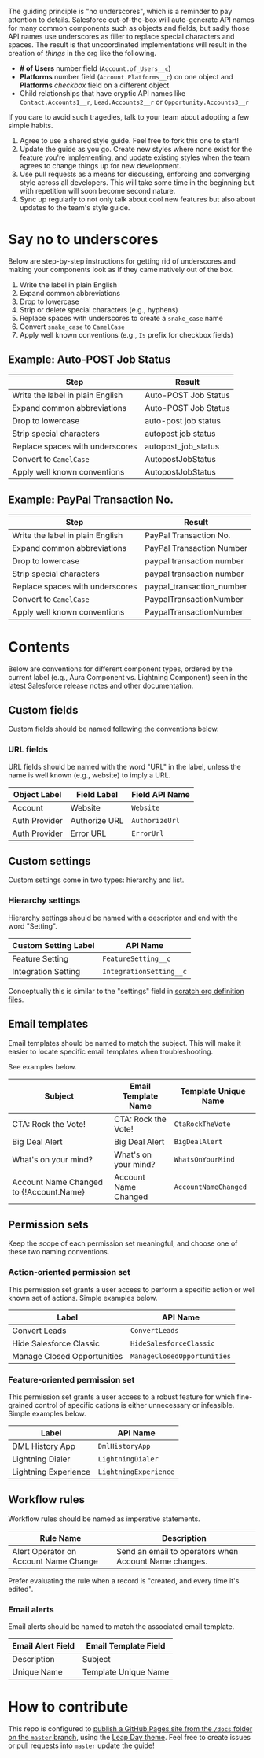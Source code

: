 The guiding principle is "no underscores", which is a reminder to pay attention
to details. Salesforce out-of-the-box will auto-generate API names for many
common components such as objects and fields, but sadly those API names use
underscores as filler to replace special characters and spaces. The result is
that uncoordinated implementations will result in the creation of _things_
in the org like the following.

* **# of Users** number field (`Account.of_Users__c`)
* **Platforms** number field (`Account.Platforms__c`) on one object and 
  **Platforms** _checkbox_ field on a different object
* Child relationships that have cryptic API names like `Contact.Accounts1__r`,
  `Lead.Accounts2__r` or `Opportunity.Accounts3__r`

If you care to avoid such tragedies, talk to your team about adopting
a few simple habits.

1. Agree to use a shared style guide. Feel free to fork this one to start!
2. Update the guide as you go. Create new styles where none exist
   for the feature you're implementing, and update existing styles when
   the team agrees to change things up for new development.
3. Use pull requests as a means for discussing, enforcing and converging
   style across all developers. This will take some time in the beginning
   but with repetition will soon become second nature.
4. Sync up regularly to not only talk about cool new features but also about
   updates to the team's style guide.

# Say no to underscores

Below are step-by-step instructions for getting rid of underscores and making
your components look as if they came natively out of the box.

1. Write the label in plain English
2. Expand common abbreviations
3. Drop to lowercase
4. Strip or delete special characters (e.g., hyphens)
5. Replace spaces with underscores to create a `snake_case` name
6. Convert `snake_case` to `CamelCase`
7. Apply well known conventions (e.g., `Is` prefix for checkbox fields)

## Example: Auto-POST Job Status

Step | Result
---- | ------
Write the label in plain English | Auto-POST Job Status
Expand common abbreviations | Auto-POST Job Status
Drop to lowercase | auto-post job status
Strip special characters | autopost job status
Replace spaces with underscores | autopost_job_status
Convert to `CamelCase` | AutopostJobStatus
Apply well known conventions | AutopostJobStatus

## Example: PayPal Transaction No.

Step | Result
---- | ------
Write the label in plain English | PayPal Transaction No.
Expand common abbreviations | PayPal Transaction Number
Drop to lowercase | paypal transaction number
Strip special characters | paypal transaction number
Replace spaces with underscores | paypal_transaction_number
Convert to `CamelCase` | PaypalTransactionNumber
Apply well known conventions | PaypalTransactionNumber

# Contents

Below are conventions for different component types, ordered by
the current label (e.g., Aura Component vs. Lightning Component)
seen in the latest Salesforce release notes and other documentation.

## Custom fields

Custom fields should be named following the conventions below.

### URL fields

URL fields should be named with the word "URL" in the label,
unless the name is well known (e.g., website) to imply a URL.

Object Label  | Field Label   | Field API Name
------------- | ------------- | --------------
Account       | Website       | `Website`
Auth Provider | Authorize URL | `AuthorizeUrl`
Auth Provider | Error URL     | `ErrorUrl`

## Custom settings

Custom settings come in two types: hierarchy and list.

### Hierarchy settings

Hierarchy settings should be named with a descriptor
and end with the word "Setting".

Custom Setting Label | API Name
-------------------- | -----------------------
Feature Setting      | `FeatureSetting__c`
Integration Setting  | `IntegrationSetting__c`

Conceptually this is similar to the "settings" field
in [scratch org definition files][3].

## Email templates

Email templates should be named to match the subject.
This will make it easier to locate specific email templates
when troubleshooting.

See examples below.

Subject | Email Template Name | Template Unique Name
------- | ------------------- | --------------------
CTA: Rock the Vote! | CTA: Rock the Vote! | `CtaRockTheVote`
Big Deal Alert | Big Deal Alert | `BigDealAlert`
What's on your mind? | What's on your mind? | `WhatsOnYourMind`
Account Name Changed to {!Account.Name} | Account Name Changed | `AccountNameChanged`

## Permission sets

Keep the scope of each permission set meaningful, and choose one of these
two naming conventions.

### Action-oriented permission set

This permission set grants a user access to perform a specific action
or well known set of actions. Simple examples below.

Label | API Name
----- | --------
Convert Leads | `ConvertLeads`
Hide Salesforce Classic | `HideSalesforceClassic`
Manage Closed Opportunities | `ManageClosedOpportunities`

### Feature-oriented permission set

This permission set grants a user access to a robust feature for which
fine-grained control of specific cations is either unnecessary or infeasible.
Simple examples below.

Label | API Name
----- | --------
DML History App | `DmlHistoryApp`
Lightning Dialer | `LightningDialer`
Lightning Experience | `LightningExperience`

## Workflow rules

Workflow rules should be named as imperative statements.

Rule Name | Description
--------- | -----------
Alert Operator on Account Name Change | Send an email to operators when Account Name changes.

Prefer evaluating the rule when a record is "created, and every time it's edited".

### Email alerts

Email alerts should be named to match the associated email template.

Email Alert Field | Email Template Field
----------------- | --------------------
Description | Subject
Unique Name | Template Unique Name	

# How to contribute

This repo is configured to [publish a GitHub Pages site from the `/docs` folder 
on the `master` branch][1], using the [Leap Day theme][2].
Feel free to create issues or pull requests into `master` update the guide!

[1]: https://help.github.com/en/articles/configuring-a-publishing-source-for-github-pages#publishing-your-github-pages-site-from-a-docs-folder-on-your-master-branch
[2]: https://github.com/pages-themes/leap-day
[3]: https://developer.salesforce.com/docs/atlas.en-us.sfdx_dev.meta/sfdx_dev/sfdx_dev_scratch_orgs_def_file_config_values.htm
